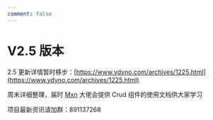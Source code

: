 ```yaml
---
comment: false 
---
```


# V2.5 版本

2.5 更新详情暂时移步：[https://www.ydyno.com/archives/1225.html](https://www.ydyno.com/archives/1225.html)

周末详细整理，届时 [Mxn](https://github.com/moxun1639) 大佬会提供 Crud 组件的使用文档供大家学习

项目最新资讯请加群：891137268
